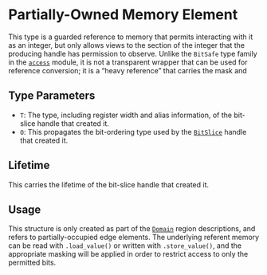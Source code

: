 # Partially-Owned Memory Element

This type is a guarded reference to memory that permits interacting with it as
an integer, but only allows views to the section of the integer that the
producing handle has permission to observe. Unlike the `BitSafe` type family in
the [`access`] module, it is not a transparent wrapper that can be used for
reference conversion; it is a “heavy reference” that carries the mask and

## Type Parameters

- `T`: The type, including register width and alias information, of the
  bit-slice handle that created it.
- `O`: This propagates the bit-ordering type used by the [`BitSlice`] handle
  that created it.

## Lifetime

This carries the lifetime of the bit-slice handle that created it.

## Usage

This structure is only created as part of the [`Domain`] region descriptions,
and refers to partially-occupied edge elements. The underlying referent memory
can be read with `.load_value()` or written with `.store_value()`, and the
appropriate masking will be applied in order to restrict access to only the
permitted bits.

[`access`]: crate::access
[`BitSlice`]: crate::slice::BitSlice
[`Domain`]: Domain
